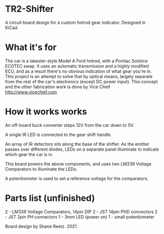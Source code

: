 # TR2-Shifter
A circuit board design for a custom hotrod gear indicator. Designed in KiCad.

# What it's for
The car is a lakester-style Model A Ford hotrod, with a Pontiac Solstice ECOTEC swap. It uses an automatic transmission and a highly modified ECU, and as a result there's no obvious indication of what gear you're in. This project is an attempt to solve that by optical means, largely separate from the rest of the car's electronics (except DC power input). This concept and the other fabrication work is done by Vice Chief http://www.vicechief.com

# How it works works
An off-board buck converter steps 12V from the car down to 5V. 

A single IR LED is connected to the gear shift handle.

An array of IR detectors sits along the base of the shifter. As the emitter passes over different diodes, LEDs on a separate panel illuminate to indicate which gear the car is in.

This board powers the above components, and uses two LM339 Voltage Comparators to illuminate the LEDs.

A potentiometer is used to set a reference voltage for the comparators.

# Parts list (unfinished)
2 - LM339 Voltage Comparators, 14pin DIP
2 - JST 14pin PHD connectors
2 - JST 2pin PH connectors
1 - 3mm LED (power on)
1 - small potentiometer


Board design by Shane Reetz. 2021.
